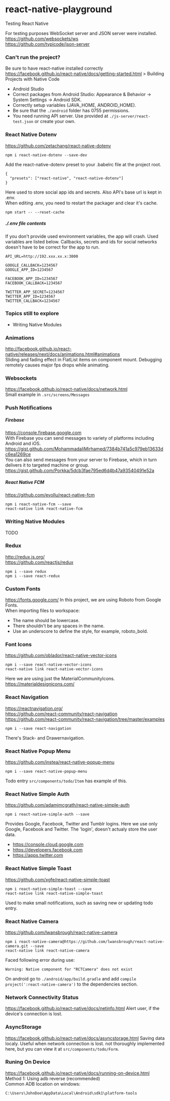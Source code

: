 # react-native-playground
Testing React Native

For testing purposes WebSocket server and JSON server were installed.  
https://github.com/websockets/ws  
https://github.com/typicode/json-server

### Can't run the project?
Be sure to have react-native installed correctly   
https://facebook.github.io/react-native/docs/getting-started.html > Building Projects with Native Code   

- Android Studio
- Correct packages from Android Studio: Appearance & Behavior → System Settings → Android SDK.
- Correctly setup variables (JAVA_HOME, ANDROID_HOME).
- Be sure that the ```./android``` folder has 0755 permissions.
- You need running API server. Use provided at ```./js-server/react-test.json``` or create your own.
### React Native Dotenv
https://github.com/zetachang/react-native-dotenv
```
npm i react-native-dotenv --save-dev
```
Add the react-native-dotenv preset to your .babelrc file at the project root.
```
{
  "presets": ["react-native", "react-native-dotenv"]
}
```
Here used to store social app ids and secrets. Also API's base url is kept in .env.  
When editing .env, you need to restart the packager and clear it's cache.
```
npm start -- --reset-cache
```
##### ./.env file contents
If you don't provide used environment variables, the app will crash. Used variables are listed below. Callbacks, secrets and ids for social networks doesn't have to be correct for the app to run.
```
API_URL=http://192.xxx.xx.x:3000   

GOOGLE_CALLBACK=1234567
GOOGLE_APP_ID=1234567   
    
FACEBOOK_APP_ID=1234567
FACEBOOK_CALLBACK=1234567   
   
TWITTER_APP_SECRET=1234567    
TWITTER_APP_ID=1234567    
TWITTER_CALLBACK=1234567     
```
### Topics still to explore
- Writing Native Modules
### Animations
http://facebook.github.io/react-native/releases/next/docs/animations.html#animations  
Sliding and fading effect in FlatList items on component mount. Debugging remotely causes major fps drops while animating.
### Websockets
https://facebook.github.io/react-native/docs/network.html   
Small example in ```.src/screens/Messages```
### Push Notifications
##### Firebase
https://console.firebase.google.com  
With Firebase you can send messages to variety of platforms including Android and iOS.  
https://gist.github.com/MohammadaliMirhamed/7384b741a5c979eb13633dc6ea1269ce   
You can also send messages from your server to Firebase, which in turn delivers it to targeted machine or group.  
https://gist.github.com/Porkka/5dcb3fae795ed6d4b47a93540491e52a
##### React Native FCM
https://github.com/evollu/react-native-fcm
```
npm i react-native-fcm --save
react-native link react-native-fcm
```
### Writing Native Modules
TODO
### Redux
http://redux.js.org/  
https://github.com/reactjs/redux  
```
npm i --save redux
npm i --save react-redux
```
### Custom Fonts
https://fonts.google.com/
In this project, we are using Roboto from Google Fonts.   
When importing files to workspace:
- The name should be lowercase.
- There shouldn't be any spaces in the name.
- Use an underscore to define the style, for example, roboto_bold.
### Font Icons
https://github.com/oblador/react-native-vector-icons
```
npm i --save react-native-vector-icons
react-native link react-native-vector-icons
```
Here we are using just the MaterialCommunityIcons.  
https://materialdesignicons.com/
### React Navigation
https://reactnavigation.org/  
https://github.com/react-community/react-navigation  
https://github.com/react-community/react-navigation/tree/master/examples  
```
npm i --save react-navigation
```
There's Stack- and Drawernavigation.
### React Native Popup Menu
https://github.com/instea/react-native-popup-menu
```
npm i --save react-native-popup-menu
```
Todo entry ```src/components/todo/Item``` has example of this.
### React Native Simple Auth
https://github.com/adamjmcgrath/react-native-simple-auth  
```
npm i react-native-simple-auth --save
```
Provides Google, Facebook, Twitter and Tumblr logins. Here we use only Google, Facebook and Twitter. The 'login', doesn't actualy store the user data.
- https://console.cloud.google.com
- https://developers.facebook.com
- https://apps.twitter.com
### React Native Simple Toast
https://github.com/xgfe/react-native-simple-toast
```
npm i react-native-simple-toast --save
react-native link react-native-simple-toast
```
Used to make small notifications, such as saving new or updating todo entry. 
### React Native Camera
https://github.com/lwansbrough/react-native-camera
```
npm i react-native-camera@https://github.com/lwansbrough/react-native-camera.git --save
react-native link react-native-camera
```
Faced following error during use:
```
Warning: Native component for "RCTCamera" does not exist
```
On android go to ```./android/app/build.gradle``` and add  ```compile project(':react-native-camera')``` to the dependencies section.
### Network Connectivity Status
https://facebook.github.io/react-native/docs/netinfo.html
Alert user, if the device's connection is lost.
### AsyncStorage
https://facebook.github.io/react-native/docs/asyncstorage.html
Saving data localy. Useful when network connection is lost. not thoroughly implemented here, but you can view it at ```src/components/todo/Form```.
### Runing On Device
https://facebook.github.io/react-native/docs/running-on-device.html  	
Method 1: Using adb reverse (recommended)  
Common ADB location on windows:
```
C:\Users\JohnDoe\AppData\Local\Android\sdk1\platform-tools
```
